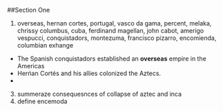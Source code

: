 ##Section One
1. overseas, hernan cortes, portugal, vasco da gama, percent, melaka, chrissy columbus, cuba, ferdinand magellan, john cabot, amerigo vespucci, conquistadors, montezuma, francisco pizarro, encomienda, columbian exhange
  - The Spanish conquistadors established an **overseas** empire in the Americas
  - Herńan Cortés and his allies colonized the Aztecs.
  - 
3. summeraze consequesnces of collapse of aztec and inca
4. define encemoda
